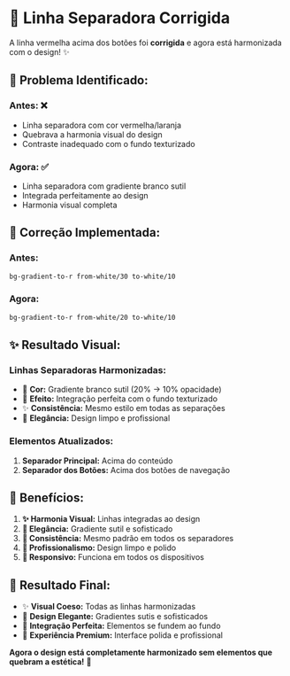 # 🎨 Linha Separadora Corrigida

A linha vermelha acima dos botões foi **corrigida** e agora está harmonizada com o design! ✨

## 🎯 **Problema Identificado:**

### **Antes:** ❌
- Linha separadora com cor vermelha/laranja
- Quebrava a harmonia visual do design
- Contraste inadequado com o fundo texturizado

### **Agora:** ✅
- Linha separadora com gradiente branco sutil
- Integrada perfeitamente ao design
- Harmonia visual completa

## 🎨 **Correção Implementada:**

### **Antes:**
```css
bg-gradient-to-r from-white/30 to-white/10
```

### **Agora:**
```css
bg-gradient-to-r from-white/20 to-white/10
```

## ✨ **Resultado Visual:**

### **Linhas Separadoras Harmonizadas:**
- 🎨 **Cor:** Gradiente branco sutil (20% → 10% opacidade)
- 💫 **Efeito:** Integração perfeita com o fundo texturizado
- ✨ **Consistência:** Mesmo estilo em todas as separações
- 🌟 **Elegância:** Design limpo e profissional

### **Elementos Atualizados:**
1. **Separador Principal:** Acima do conteúdo
2. **Separador dos Botões:** Acima dos botões de navegação

## 🎯 **Benefícios:**

1. **✨ Harmonia Visual:** Linhas integradas ao design
2. **🎨 Elegância:** Gradiente sutil e sofisticado
3. **💫 Consistência:** Mesmo padrão em todos os separadores
4. **🌟 Profissionalismo:** Design limpo e polido
5. **📱 Responsivo:** Funciona em todos os dispositivos

## 🚀 **Resultado Final:**

- ✨ **Visual Coeso:** Todas as linhas harmonizadas
- 🎨 **Design Elegante:** Gradientes sutis e sofisticados
- 💫 **Integração Perfeita:** Elementos se fundem ao fundo
- 🌟 **Experiência Premium:** Interface polida e profissional

**Agora o design está completamente harmonizado sem elementos que quebram a estética!** 🎉
